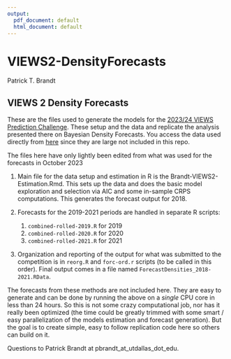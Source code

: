 ```yaml
---
output:
  pdf_document: default
  html_document: default
---
```

# VIEWS2-DensityForecasts
Patrick T. Brandt 

## VIEWS 2 Density Forecasts

These are the files used to generate the models for the [2023/24 VIEWS Prediction Challenge](https://viewsforecasting.org/prediction-competition-2/).  These setup and the data and replicate the analysis presented there on Bayesian Density Forecasts. You access the data used directly from [here](https://www.dropbox.com/sh/yxk5w04p2e1xtqk/AACU2k5EUOuEeMq2kZ3gpZZwa?dl=0) since they are large not included in this repo.

The files here have only lightly been edited from what was used for the forecasts in October 2023

1.  Main file for the data setup and estimation in R is the Brandt-VIEWS2-Estimation.Rmd.  This sets up the data and does the basic model exploration and selection via AIC and some in-sample CRPS computations.  This generates the forecast output for 2018.

2.  Forecasts for the 2019-2021 periods are handled in separate R scripts:
    1.  `combined-rolled-2019.R` for 2019
    2.  `combined-rolled-2020.R` for 2020
    3.  `combined-rolled-2021.R` for 2021

3.  Organization and reporting of the output for what was submitted to the competition is in `reorg.R` and `forc-ord.r` scripts (to be called in this order).  Final output comes in a file named `ForecastDensities_2018-2021.RData`. 

The forecasts from these methods are not included here.  They are easy to generate and can be done by running the above on a *single* CPU core in less than 24 hours.  So this is not some crazy computational job, nor has it really been optimized (the time could be greatly trimmed with some smart / easy parallelization of the models estimation and forecast generation). But the goal is to create simple, easy to follow replication code here so others can build on it.

Questions to Patrick Brandt at pbrandt_at_utdallas_dot_edu.

